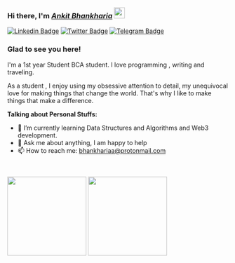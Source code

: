 ### Hi there, I'm <a href="#">*Ankit Bhankharia*</a> <img src="https://media.giphy.com/media/hvRJCLFzcasrR4ia7z/giphy.gif" width="25px">
[![Linkedin Badge](https://img.shields.io/badge/-LinkedIn-0e76a8?style=flat-square&logo=Linkedin&logoColor=white)](https://linkedin.com/in/ankit-bhankharia)
[![Twitter Badge](https://img.shields.io/badge/-Twitter-00acee?style=flat-square&logo=Twitter&logoColor=white)](https://twitter.com/18plusguy)
[![Telegram Badge](https://img.shields.io/badge/-Telegram-0088cc?style=flat-square&logo=Telegram&logoColor=white)](https://t.me/firkey)
### Glad to see you here!

I'm a 1st year Student BCA student. I love programming , writing and traveling.

As a student , I enjoy using my obsessive attention to detail, my unequivocal love for making things that change the world. That's why I like to make things that make a difference.


<!-- ### Glad to see you here! &nbsp; ![](https://visitor-badge.glitch.me/badge?page_id=cupcake08.cupcake08) -->

**Talking about Personal Stuffs:**
- 🚀 I’m currently learning Data Structures and Algorithms and Web3 development.
- 💬 Ask me about anything, I am happy to help
- 📫 How to reach me: bhankhariaa@protonmail.com


</br>
<p>
  <img height="180em" src="https://github-readme-stats.vercel.app/api?username=cupcake08&show_icons=true&hide_border=true&&count_private=true&include_all_commits=true&&theme=tokyonight"/>
  <img height="180em" src="https://github-readme-stats.vercel.app/api/top-langs/?username=cupcake08&exclude_repo=KNN-Image-Classification&show_icons=true&hide_border=true&layout=compact&langs_count=8&&theme=tokyonight"/>
</p>

